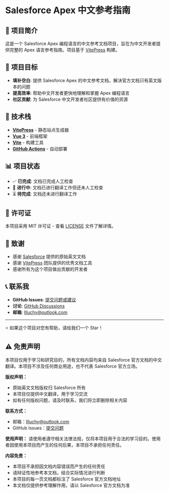# Salesforce Apex 中文参考指南

<!-- [![Deploy to GitHub Pages](https://github.com/llluchy/Salesforce-Apex-Chinese-Reference-Guide/workflows/Deploy%20to%20GitHub%20Pages/badge.svg)](https://llluchy.github.io/Salesforce-Apex-Chinese-Reference-Guide/)
[![License](https://img.shields.io/badge/license-MIT-blue.svg)](LICENSE) -->

## 📖 项目简介

这是一个 Salesforce Apex 编程语言的中文参考文档项目，旨在为中文开发者提供完整的 Apex 语言参考指南。项目基于 [VitePress](https://vitepress.dev/) 构建。

## 🎯 项目目标

- **填补空白**: 提供 Salesforce Apex 的中文参考文档，解决官方文档只有英文版本的问题
- **提高效率**: 帮助中文开发者更快地理解和掌握 Apex 编程语言
- **社区贡献**: 为 Salesforce 中文开发者社区提供有价值的资源
<!-- 
## 📚 文档内容

本项目涵盖了 Salesforce Apex 的完整参考文档，按命名空间分类组织：

### 系统命名空间 (System Namespace)
- ✅ **AccessLevel 类** - 定义数据库操作的执行模式
- 🔄 **Address 类** - 地址相关功能
- 🔄 **Answers 类** - 问答功能
- 🔄 **ApexPages 类** - Visualforce 控制器功能
- 🔄 **Cases 类** - 案例管理功能
- 更多...

### 其他重要命名空间
- **Database 命名空间** - DML 操作和数据库功能
- **Schema 命名空间** - 架构元数据信息
- **Search 命名空间** - 搜索功能
- **Messaging 命名空间** - 邮件功能
- **Approval 命名空间** - 审批流程
- **Auth 命名空间** - 认证和会话管理
- 更多... -->

<!-- ## 📖 阅读文档

- **在线访问**: [https://llluchy.github.io/Salesforce-Apex-Chinese-Reference-Guide/](https://llluchy.github.io/Salesforce-Apex-Chinese-Reference-Guide/) -->

## 🔧 技术栈

- **[VitePress](https://vitepress.dev/)** - 静态站点生成器
- **[Vue 3](https://vuejs.org/)** - 前端框架
- **[Vite](https://vitejs.dev/)** - 构建工具
- **[GitHub Actions](https://github.com/features/actions)** - 自动部署
<!-- 
## 📝 贡献指南

欢迎社区贡献！如果您想参与项目：

### 翻译新文档
1. Fork 本项目
2. 在 `docs/Apex 参考指南/系统命名空间/` 目录下创建新的 `.md` 文件
3. 参考现有的 `AccessLevel.md` 格式进行翻译
4. 提交 Pull Request

### 改进现有文档
1. 检查文档中的错误或改进建议
2. 提交 Issue 或直接提交 Pull Request

### 文档格式规范
- 使用 Markdown 格式
- 保持与现有文档一致的结构
- 添加个人理解注释时使用 `> [!NOTE] 白话 —— 个人理解，谨慎分析` 格式
- 在文档末尾注明原文链接 -->

## 📊 项目状态

- ✅ **已完成**: 文档已完成人工检查
- 🔄 **进行中**: 文档已进行翻译工作但还未人工检查
- ⏳ **待完成**: 文档还未进行翻译工作
<!-- 
## 🤝 参与贡献

如果您想参与这个项目，请：

1. **Star** 这个仓库
2. **Fork** 项目到您的账户
3. 创建功能分支 (`git checkout -b feature/AmazingFeature`)
4. 提交更改 (`git commit -m 'Add some AmazingFeature'`)
5. 推送到分支 (`git push origin feature/AmazingFeature`)
6. 打开 Pull Request -->

## 📄 许可证

本项目采用 MIT 许可证 - 查看 [LICENSE](LICENSE) 文件了解详情。

## 🙏 致谢

- 感谢 [Salesforce](https://www.salesforce.com/) 提供的原始英文文档
- 感谢 [VitePress](https://vitepress.dev/) 团队提供的优秀文档工具
- 感谢所有为这个项目做出贡献的开发者

## 📞 联系我

- **GitHub Issues**: [提交问题或建议](https://github.com/llluchy/Salesforce-Apex-Chinese-Reference-Guide/issues)
- **讨论**: [GitHub Discussions](https://github.com/llluchy/Salesforce-Apex-Chinese-Reference-Guide/discussions)
- **邮箱**: llluchy@outlook.com

---

⭐ 如果这个项目对您有帮助，请给我们一个 Star！

## ⚠️ 免责声明

本项目仅用于学习和研究目的，所有文档内容均来自 Salesforce 官方文档的中文翻译。本项目不涉及任何商业用途，也不代表 Salesforce 官方立场。

**版权声明：**
- 原始英文文档版权归 Salesforce 所有
- 本项目仅提供中文翻译，用于学习交流
- 如有任何版权问题，请及时联系，我们将立即删除相关内容

**联系方式：**
- 邮箱：llluchy@outlook.com
- GitHub Issues：[提交问题](https://github.com/llluchy/Salesforce-Apex-Chinese-Reference-Guide/issues)

**使用声明：**
请使用者遵守相关法律法规，仅将本项目用于合法的学习目的。使用者因使用本项目而产生的任何后果，本项目不承担任何责任。

**内容免责：**
- 本项目不承担因文档内容错误而产生的任何责任
- 请辩证性地参考本文档，结合实际情况进行判断
- 本项目的每一页文档都标注了 Salesforce 官方文档地址
- 本文档仅提供参考理解作用，请以 Salesforce 官方文档为准
